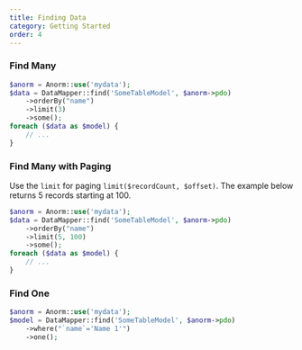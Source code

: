 ```yaml
---
title: Finding Data
category: Getting Started
order: 4
---
```


### Find Many

```php
$anorm = Anorm::use('mydata');
$data = DataMapper::find('SomeTableModel', $anorm->pdo)
    ->orderBy("name")
    ->limit(3)
    ->some();
foreach ($data as $model) {
    // ...
}
```

### Find Many with Paging

Use the `limit` for paging `limit($recordCount, $offset)`. The example below returns 5 records starting at 100.

```php
$anorm = Anorm::use('mydata');
$data = DataMapper::find('SomeTableModel', $anorm->pdo)
    ->orderBy("name")
    ->limit(5, 100)
    ->some();
foreach ($data as $model) {
    // ...
}
```

### Find One

```php
$anorm = Anorm::use('mydata');
$model = DataMapper::find('SomeTableModel', $anorm->pdo)
    ->where("`name`='Name 1'")
    ->one();
```
